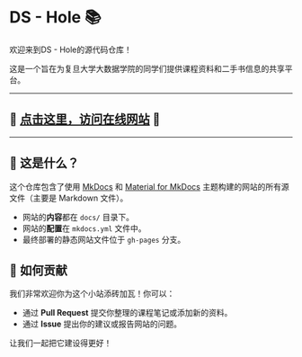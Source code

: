 # DS - Hole 📚

欢迎来到DS - Hole的源代码仓库！

这是一个旨在为复旦大学大数据学院的同学们提供课程资料和二手书信息的共享平台。

---

## 🚀 **[点击这里，访问在线网站](https://cedric1902666.github.io/fudan-ds-info/)** 🚀

---

## 🤔 这是什么？

这个仓库包含了使用 [MkDocs](https://www.mkdocs.org/) 和 [Material for MkDocs](https://squidfunk.github.io/mkdocs-material/) 主题构建的网站的所有源文件（主要是 Markdown 文件）。

-   网站的**内容**都在 `docs/` 目录下。
-   网站的**配置**在 `mkdocs.yml` 文件中。
-   最终部署的静态网站文件位于 `gh-pages` 分支。

## 🤝 如何贡献

我们非常欢迎你为这个小站添砖加瓦！你可以：

-   通过 **Pull Request** 提交你整理的课程笔记或添加新的资料。
-   通过 **Issue** 提出你的建议或报告网站的问题。

让我们一起把它建设得更好！ 